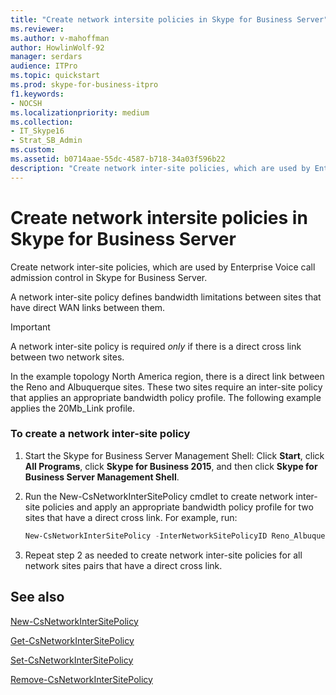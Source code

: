 ```yaml
---
title: "Create network intersite policies in Skype for Business Server"
ms.reviewer: 
ms.author: v-mahoffman
author: HowlinWolf-92
manager: serdars
audience: ITPro
ms.topic: quickstart
ms.prod: skype-for-business-itpro
f1.keywords:
- NOCSH
ms.localizationpriority: medium
ms.collection: 
- IT_Skype16
- Strat_SB_Admin
ms.custom: 
ms.assetid: b0714aae-55dc-4587-b718-34a03f596b22
description: "Create network inter-site policies, which are used by Enterprise Voice call admission control in Skype for Business Server."
---
```


# Create network intersite policies in Skype for Business Server
 
Create network inter-site policies, which are used by Enterprise Voice call admission control in Skype for Business Server. 
  
A network inter-site policy defines bandwidth limitations between sites that have direct WAN links between them.
  
> [!IMPORTANT]
> A network inter-site policy is required  *only*  if there is a direct cross link between two network sites.
  
In the example topology North America region, there is a direct link between the Reno and Albuquerque sites. These two sites require an inter-site policy that applies an appropriate bandwidth policy profile. The following example applies the 20Mb_Link profile.
  
### To create a network inter-site policy

1. Start the Skype for Business Server Management Shell: Click **Start**, click **All Programs**, click **Skype for Business 2015**, and then click **Skype for Business Server Management Shell**.
    
2. Run the New-CsNetworkInterSitePolicy cmdlet to create network inter-site policies and apply an appropriate bandwidth policy profile for two sites that have a direct cross link. For example, run:
    
   ```powershell
   New-CsNetworkInterSitePolicy -InterNetworkSitePolicyID Reno_Albuquerque -NetworkSiteID1 Reno -NetworkSiteID2 Albuquerque -BWPolicyProfileID 20Mb_Link
   ```

3. Repeat step 2 as needed to create network inter-site policies for all network sites pairs that have a direct cross link.
    
## See also

[New-CsNetworkInterSitePolicy](/powershell/module/skype/new-csnetworkintersitepolicy?view=skype-ps)
  
[Get-CsNetworkInterSitePolicy](/powershell/module/skype/get-csnetworkintersitepolicy?view=skype-ps)
  
[Set-CsNetworkInterSitePolicy](/powershell/module/skype/set-csnetworkintersitepolicy?view=skype-ps)
  
[Remove-CsNetworkInterSitePolicy](/powershell/module/skype/remove-csnetworkintersitepolicy?view=skype-ps)